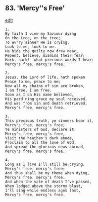
## 83.  'Mercy''s Free'
[edit](https://docs.google.com/document/d/1cJzjIZAkQQMpZCtppm3KRagveA84rO96/edit?mode=html)



    1.
    By faith I view my Saviour dying
    On the tree, on the tree;
    To ev'ry sinner He is crying,
    Look to me, look to me.
    He bids the guilty now draw near,
    Repent, believe, dismiss their fear;
    Hark, hark!  what precious words I hear:
    Mercy's free, mercy's free.

    2.
    Jesus, the Lord of life, hath spoken
    Peace to me, peace to me;
    Now all my chains of sin are broken,
    I am free, I am free.
    Soon as I on His name believed,
    His pard'ning grace my soul received,
    And was from sin and death retrieved,
    Mercy's free, mercy's free.

    3.
    This precious truth, ye sinners hear it,
    Mercy's free, mercy's free;
    Ye ministers of God, declare it,
    Mercy's free, mercy's free,
    Visit the heathen's dark abode,
    Proclaim to all the love of God,
    And spread the glorious news abroad,
    Mercy's free, mercy's free.

    4.
    Long as I live I'll still be crying,
    Mercy's free, mercy's free;
    And thus shall be my theme when dying,
    Mercy's free, mercy's free.
    And when the vale of death I've passed,
    When lodged above the stormy blast,
    I'll sing while endless ages last,
    Mercy's free, mercy's free.
